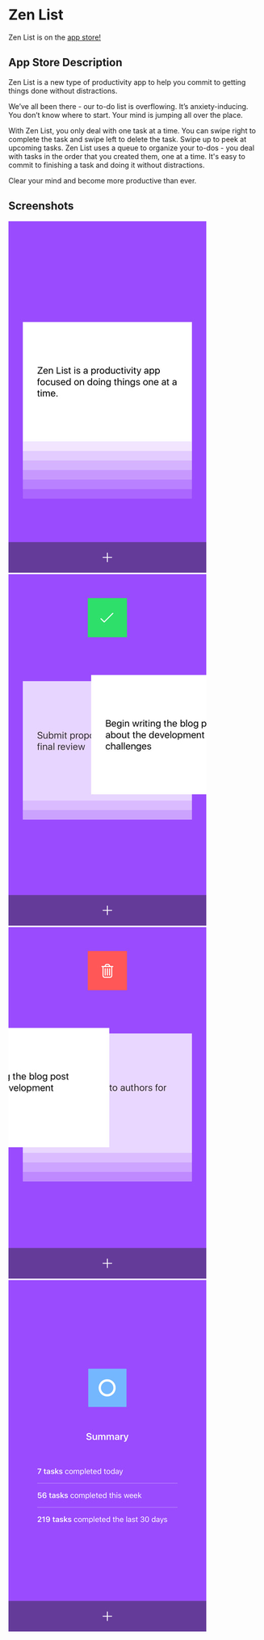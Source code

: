 # Zen List

Zen List is on the [app store!](https://itunes.apple.com/us/app/zen-list-tasks-without-distractions/id1146268508?mt=8)

## App Store Description

Zen List is a new type of productivity app to help you commit to getting things done without distractions.

We’ve all been there - our to-do list is overflowing. It’s anxiety-inducing. You don’t know where to start. Your mind is jumping all over the place.

With Zen List, you only deal with one task at a time. You can swipe right to complete the task and swipe left to delete the task. Swipe up to peek at upcoming tasks. Zen List uses a queue to organize your to-dos - you deal with tasks in the order that you created them, one at a time. It's easy to commit to finishing a task and doing it without distractions.

Clear your mind and become more productive than ever.

## Screenshots

![](img/1.jpeg)
![](img/2.jpeg)
![](img/3.jpeg)
![](img/4.jpeg)
